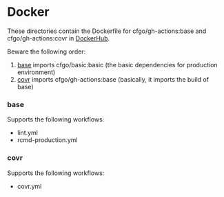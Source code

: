 # Docker

These directories contain the Dockerfile for cfgo/gh-actions:base and cfgo/gh-actions:covr in [DockerHub](https://hub.docker.com/repository/docker/cfgo/gh-actions/).

Beware the following order:

1. [base](/base) imports cfgo/basic:basic (the basic dependencies for production environment)
2. [covr](/covr) imports cfgo/gh-actions:base (basically, it imports the build of base)

### base
Supports the following workflows:
- lint.yml
- rcmd-production.yml

### covr
Supports the following workflows:
- covr.yml
